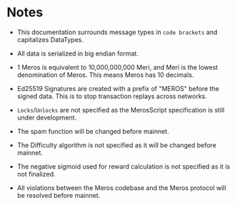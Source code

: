 # Notes

- This documentation surrounds message types in `code brackets` and capitalizes DataTypes.
- All data is serialized in big endian format.
- 1 Meros is equivalent to 10,000,000,000 Meri, and Meri is the lowest denomination of Meros. This means Meros has 10 decimals.

- Ed25519 Signatures are created with a prefix of "MEROS" before the signed data. This is to stop transaction replays across networks.

- `Locks`/`Unlocks` are not specified as the MerosScript specification is still under development.

- The spam function will be changed before mainnet.
- The Difficulty algorithm is not specified as it will be changed before mainnet.
- The negative sigmoid used for reward calculation is not specified as it is not finalized.

- All violations between the Meros codebase and the Meros protocol will be resolved before mainnet.
